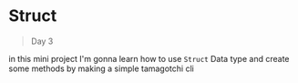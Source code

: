 # Struct

> Day 3

in this mini project I'm gonna learn how to use `Struct` Data type and create some methods by making a simple tamagotchi cli

